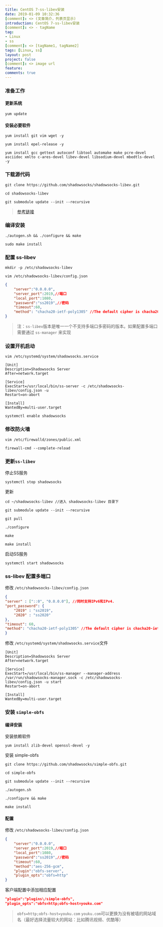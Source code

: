 ```yaml
---
title: CentOS 7-ss-libev安装
date: 2019-01-09 10:32:36
[comment]: <> (文章简介，列表页显示)
introduction: CentOS 7-ss-libev安装
[comment]: <> - tagName
tag:
- Linux
- ss
[comment]: <> [tagName1, tagName2]
tags: [Linux, ss]
layout: post
project: false
[comment]: <> image url
feature: 
comments: true
---
```


### 准备工作

#### 更新系统
```shell
yum update
```

#### 安装必要软件
```shell
yum install git vim wget -y

yum install epel-release -y

yum install gcc gettext autoconf libtool automake make pcre-devel asciidoc xmlto c-ares-devel libev-devel libsodium-devel mbedtls-devel -y
```

### 下载源代码

```shell
git clone https://github.com/shadowsocks/shadowsocks-libev.git

cd shadowsocks-libev

git submodule update --init --recursive
```
> [参考链接](https://github.com/shadowsocks/shadowsocks-libev)

### 编译安装

```shell
./autogen.sh && ./configure && make

sudo make install
```

### 配置 ss-libev

```shell
mkdir -p /etc/shadowsocks-libev

vim /etc/shadowsocks-libev/config.json
```

```json
{
	"server":"0.0.0.0",
	"server_port":2019,//端口
	"local_port":1080,
	"password":"ss2019",//密码
	"timeout":60,
	"method": "chacha20-ietf-poly1305" //The default cipher is chacha20-ietf-poly1305
}
```
> 注：`ss-libev`版本是唯一一个不支持多端口多密码的版本。如果配置多端口需要通过 `ss-manager` 来实现

### 设置开机启动
```shell
vim /etc/systemd/system/shadowsocks.service
```

```shell
[Unit]
Description=Shadowsocks Server
After=network.target

[Service]
ExecStart=/usr/local/bin/ss-server -c /etc/shadowsocks-libev/config.json -u
Restart=on-abort

[Install]
WantedBy=multi-user.target
```

```shell
systemctl enable shadowsocks
```

### 修改防火墙
```shell
vim /etc/firewalld/zones/public.xml

firewall-cmd --complete-reload
```

### 更新`ss-libev`

停止SS服务

```shell
systemctl stop shadowsocks
```

更新

```shell
cd ~/shadowsocks-libev //进入 shadowsocks-libev 目录下

git submodule update --init --recursive

git pull

./configure

make

make install
```

启动SS服务

```shell
systemctl start shadowsocks
```

### ss-libev 配置多端口
修改 `/etc/shadowsocks-libev/config.json`

```json
{
"server" : ["::0", "0.0.0.0"], //同时支持IPv6和IPv4.
"port_password": {
	"2019" : "ss2019",
	"2020" : "ss2020"
},
"timeout": 60,
"method": "chacha20-ietf-poly1305" //The default cipher is chacha20-ietf-poly1305
}
```

修改 `/etc/systemd/system/shadowsocks.service`文件

```shell
[Unit]
Description=Shadowsocks Server
After=network.target

[Service]
ExecStart=/usr/local/bin/ss-manager --manager-address /var/run/shadowsocks-manager.sock -c /etc/shadowsocks-libev/config.json -u start
Restart=on-abort

[Install]
WantedBy=multi-user.target
```

### 安装 `simple-obfs`

#### 编译安装
安装依赖软件

```shell
yum install zlib-devel openssl-devel -y
```

安装 simple-obfs

```shell
git clone https://github.com/shadowsocks/simple-obfs.git

cd simple-obfs

git submodule update --init --recursive

./autogen.sh

./configure && make

make install
```

#### 配置
修改 `/etc/shadowsocks-libev/config.json`

```json
{
	"server":"0.0.0.0",
	"server_port":2019,//端口
	"local_port":1080,
	"password":"ss2019",//密码
	"timeout":60,
	"method":"aes-256-gcm",
	"plugin":"obfs-server",
	"plugin_opts":"obfs=http"
}
```

客户端配置中添加相应配置

```json
"plugin":"plugins\/simple-obfs",
"plugin_opts":"obfs=http;obfs-host=youku.com"
```

> `obfs=http;obfs-host=youku.com` `youku.com`可以更换为没有被墙的网站域名（最好选择流量较大的网站：比如腾讯视频、优酷等）